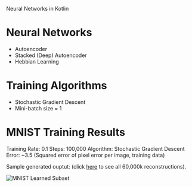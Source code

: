 Neural Networks in Kotlin


# Neural Networks

- Autoencoder
- Stacked (Deep) Autoencoder
- Hebbian Learning


# Training Algorithms

- Stochastic Gradient Descent
- Mini-batch size = 1



# MNIST Training Results

Training Rate: 0.1
Steps: 100,000
Algorithm: Stochastic Gradient Descent
Error: ~3.5 (Squared error of pixel error per image, training data)

Sample generated ouptut: (click [here](https://raw.githubusercontent.com/kennycason/neural_network_kotlin/master/results/data/mnist_autocoder_generated.png) to see all 60,000k reconstructions).

![MNIST Learned Subset](https://raw.githubusercontent.com/kennycason/neural_network_kotlin/master/results/data/mnist_autocoder_generated_subset.png)
